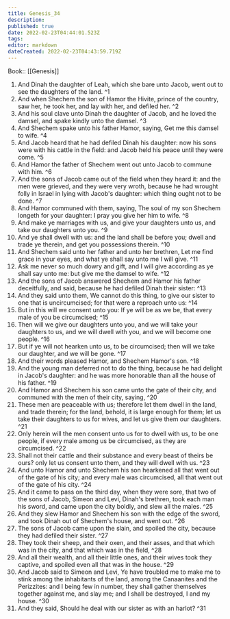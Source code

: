 ```yaml
---
title: Genesis_34
description: 
published: true
date: 2022-02-23T04:44:01.523Z
tags: 
editor: markdown
dateCreated: 2022-02-23T04:43:59.719Z
---
```


 Book:: [[Genesis]]
 1. And Dinah the daughter of Leah, which she bare unto Jacob, went out to see the daughters of the land. ^1
 2. And when Shechem the son of Hamor the Hivite, prince of the country, saw her, he took her, and lay with her, and defiled her. ^2
 3. And his soul clave unto Dinah the daughter of Jacob, and he loved the damsel, and spake kindly unto the damsel. ^3
 4. And Shechem spake unto his father Hamor, saying, Get me this damsel to wife. ^4
 5. And Jacob heard that he had defiled Dinah his daughter: now his sons were with his cattle in the field: and Jacob held his peace until they were come. ^5
 6. And Hamor the father of Shechem went out unto Jacob to commune with him. ^6
 7. And the sons of Jacob came out of the field when they heard it: and the men were grieved, and they were very wroth, because he had wrought folly in Israel in lying with Jacob's daughter: which thing ought not to be done. ^7
 8. And Hamor communed with them, saying, The soul of my son Shechem longeth for your daughter: I pray you give her him to wife. ^8
 9. And make ye marriages with us, and give your daughters unto us, and take our daughters unto you. ^9
 10. And ye shall dwell with us: and the land shall be before you; dwell and trade ye therein, and get you possessions therein. ^10
 11. And Shechem said unto her father and unto her brethren, Let me find grace in your eyes, and what ye shall say unto me I will give. ^11
 12. Ask me never so much dowry and gift, and I will give according as ye shall say unto me: but give me the damsel to wife. ^12
 13. And the sons of Jacob answered Shechem and Hamor his father deceitfully, and said, because he had defiled Dinah their sister: ^13
 14. And they said unto them, We cannot do this thing, to give our sister to one that is uncircumcised; for that were a reproach unto us: ^14
 15. But in this will we consent unto you: If ye will be as we be, that every male of you be circumcised; ^15
 16. Then will we give our daughters unto you, and we will take your daughters to us, and we will dwell with you, and we will become one people. ^16
 17. But if ye will not hearken unto us, to be circumcised; then will we take our daughter, and we will be gone. ^17
 18. And their words pleased Hamor, and Shechem Hamor's son. ^18
 19. And the young man deferred not to do the thing, because he had delight in Jacob's daughter: and he was more honorable than all the house of his father. ^19
 20. And Hamor and Shechem his son came unto the gate of their city, and communed with the men of their city, saying, ^20
 21. These men are peaceable with us; therefore let them dwell in the land, and trade therein; for the land, behold, it is large enough for them; let us take their daughters to us for wives, and let us give them our daughters. ^21
 22. Only herein will the men consent unto us for to dwell with us, to be one people, if every male among us be circumcised, as they are circumcised. ^22
 23. Shall not their cattle and their substance and every beast of theirs be ours? only let us consent unto them, and they will dwell with us. ^23
 24. And unto Hamor and unto Shechem his son hearkened all that went out of the gate of his city; and every male was circumcised, all that went out of the gate of his city. ^24
 25. And it came to pass on the third day, when they were sore, that two of the sons of Jacob, Simeon and Levi, Dinah's brethren, took each man his sword, and came upon the city boldly, and slew all the males. ^25
 26. And they slew Hamor and Shechem his son with the edge of the sword, and took Dinah out of Shechem's house, and went out. ^26
 27. The sons of Jacob came upon the slain, and spoiled the city, because they had defiled their sister. ^27
 28. They took their sheep, and their oxen, and their asses, and that which was in the city, and that which was in the field, ^28
 29. And all their wealth, and all their little ones, and their wives took they captive, and spoiled even all that was in the house. ^29
 30. And Jacob said to Simeon and Levi, Ye have troubled me to make me to stink among the inhabitants of the land, among the Canaanites and the Perizzites: and I being few in number, they shall gather themselves together against me, and slay me; and I shall be destroyed, I and my house. ^30
 31. And they said, Should he deal with our sister as with an harlot? ^31
